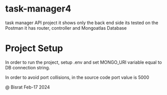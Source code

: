 # task-manager4
task manager API project 
it shows only the back end side
its tested on the Postman
it has router, controller and Mongoatlas Database

# Project Setup
In order to run the project, setup .env and set MONGO_URI variable equal to DB connection string.

In order to avoid port collisions, in the source code port value is 5000

@ Bisrat Feb-17 2024